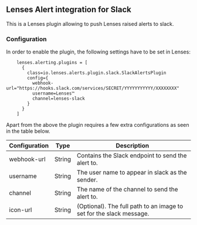 ## Lenses Alert integration for Slack

This is a Lenses plugin allowing to push Lenses raised alerts to slack.

### Configuration

In order to enable the plugin, the following settings have to be set in Lenses:

```
    lenses.alerting.plugins = [
      {
        class=io.lenses.alerts.plugin.slack.SlackAlertsPlugin
        config={
          webhook-url="https://hooks.slack.com/services/SECRET/YYYYYYYYYYY/XXXXXXXX"
          username=Lenses™
          channel=lenses-slack
        }
      }
    ]
```

Apart from the above the plugin requires a few extra configurations as seen in the table below.


|Configuration   | Type   | Description                                                        |
|----------------|--------|--------------------------------------------------------------------|
| webhook-url    | String | Contains the Slack endpoint to send the alert to.                  |
| username       | String | The user name to appear in slack as the sender.                    |
| channel        | String | The name of the channel to send the alert to.                      |
| icon-url       | String | (Optional). The full path to an image to set for the slack message.|

